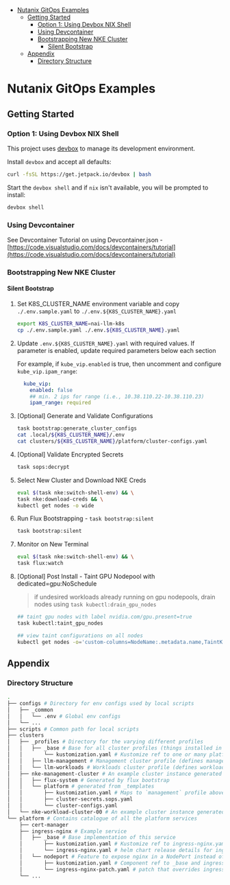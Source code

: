 - [Nutanix GitOps Examples](#nutanix-gitops-examples)
  - [Getting Started](#getting-started)
    - [Option 1: Using Devbox NIX Shell](#option-1-using-devbox-nix-shell)
    - [Using Devcontainer](#using-devcontainer)
    - [Bootstrapping New NKE Cluster](#bootstrapping-new-nke-cluster)
      - [Silent Bootstrap](#silent-bootstrap)
  - [Appendix](#appendix)
    - [Directory Structure](#directory-structure)

# Nutanix GitOps Examples

## Getting Started

### Option 1: Using Devbox NIX Shell

This project uses [devbox](https://github.com/jetpack-io/devbox) to manage its development environment.

Install `devbox` and accept all defaults:

```sh
curl -fsSL https://get.jetpack.io/devbox | bash
```

Start the `devbox shell` and if `nix` isn't available, you will be prompted to install:

```sh
devbox shell
```

### Using Devcontainer

See Devcontainer Tutorial on using Devcontainer.json - [https://code.visualstudio.com/docs/devcontainers/tutorial](https://code.visualstudio.com/docs/devcontainers/tutorial)

### Bootstrapping New NKE Cluster

#### Silent Bootstrap

1. Set K8S_CLUSTER_NAME environment variable and copy `./.env.sample.yaml` to `./.env.${K8S_CLUSTER_NAME}.yaml`

    ```bash
    export K8S_CLUSTER_NAME=nai-llm-k8s
    cp ./.env.sample.yaml ./.env.${K8S_CLUSTER_NAME}.yaml
    ```

2. Update `.env.${K8S_CLUSTER_NAME}.yaml` with required values. If parameter is enabled, update required parameters below each section

    For example, if `kube_vip.enabled` is true, then uncomment and configure `kube_vip.ipam_range`:

    ```yaml
      kube_vip:
        enabled: false
        ## min. 2 ips for range (i.e., 10.38.110.22-10.38.110.23)
        ipam_range: required
    ```

3. [Optional] Generate and Validate Configurations
  
    ```bash
    task bootstrap:generate_cluster_configs
    cat .local/${K8S_CLUSTER_NAME}/.env
    cat clusters/${K8S_CLUSTER_NAME}/platform/cluster-configs.yaml
    ```

4. [Optional] Validate Encrypted Secrets

    ```bash
    task sops:decrypt
    ```

5. Select New Cluster and Download NKE Creds

    ```bash
    eval $(task nke:switch-shell-env) && \
    task nke:download-creds && \
    kubectl get nodes -o wide
    ```

6. Run Flux Bootstrapping - `task bootstrap:silent`

    ```bash
    task bootstrap:silent
    ```

7. Monitor on New Terminal

    ```bash
    eval $(task nke:switch-shell-env) && \
    task flux:watch
    ```

8. [Optional] Post Install - Taint GPU Nodepool with dedicated=gpu:NoSchedule

    >  if undesired workloads already running on gpu nodepools, drain nodes using `task kubectl:drain_gpu_nodes`

    ```bash
    ## taint gpu nodes with label nvidia.com/gpu.present=true
    task kubectl:taint_gpu_nodes

    ## view taint configurations on all nodes
    kubectl get nodes -o='custom-columns=NodeName:.metadata.name,TaintKey:.spec.taints[*].key,TaintValue:.spec.taints[*].value,TaintEffect:.spec.taints[*].effect'
    ```

## Appendix

### Directory Structure

```bash
.
├── configs # Directory for env configs used by local scripts
│   ├── _common
│   │   └── .env # Global env configs 
│   └── ...
├── scripts # Common path for local scripts
├── clusters
│   ├── _profiles # Directory for the varying different profiles
│   │   ├── _base # Base for all cluster profiles (things installed in all variants)
│   │       └── kustomization.yaml # Kustomize ref to one or many platform _base/<service> and _components/feature
│   │   ├── llm-management # Management cluster profile (defines management specific applications and platform variants)
│   │   └── llm-workloads # Workloads cluster profile (defines workload specific applications and platform variants)
│   ├── nke-management-cluster # An example cluster instance generated from `_templates/management-cluster`
│   │   ├── flux-system # Generated by flux bootstrap
│   │   └── platform # generated from _templates
│   │       ├── kustomization.yaml # Maps to `management` profile above and injects secrets/config in the cluster
│   │       ├── cluster-secrets.sops.yaml
│   │       └── cluster-configs.yaml
│   └── nke-workload-cluster-00 # An example cluster instance generated from `_templates/[prod|non-prod]-workload-cluster`
└── platform # Contains catalogue of all the platform services
    ├── cert-manager
    ├── ingress-nginx # Example service
    │   ├── _base # Base implementation of this service     
    │       ├── kustomization.yaml # Kustomize ref to ingress-nginx.yaml
    │       └── ingress-nginx.yaml # helm chart release details for ingress-nginx
    │   └── nodeport # Feature to expose nginx in a NodePort instead of in a LoadBalancer
    │       ├── kustomization.yaml # Component ref to _base and ingress-nginx-patch
    │       └── ingress-nginx-patch.yaml # patch that overrides ingress-nginx helm chart
    └── ...
```
